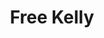 ---
mission_id: freekell
editorsChoice:
title: "Free Kelly"
authors: 
    - "Dave Bushnell"
date:
filename: "freekell.zip"
description: "The Empire maintains a secure processing facility on Kell Island, one of the few remaining natural habitats for the Kell Dragon. At this facility the Kells are slaughtered routinely. Their hides, bones, and flesh are then turned into armor, food, and other resources elemental to Imperial troop operations. The location of this facility was supplied to the Alliance by Whitestar, the conservationist group concerned about the Kell's dwindling numbers. Your mission is to sabotage the facility."
cover:
levelReplaced:	SECBASE
difficulty: yes
bm:	yes
fme: yes
wax: yes
three_do: no
voc: yes
gmd: no
vue: no
lfd: no
base: "New level from scratch" 
editors: "Dark Forge 1.2"

---